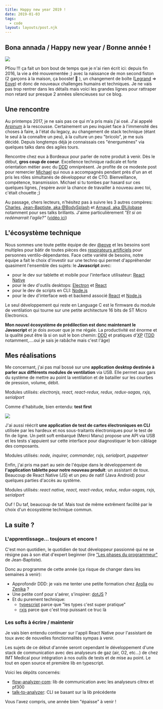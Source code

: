 ```yaml
---
title: Happy new year 2019 !
date: 2019-01-03
tags:
  - code
layout: layouts/post.njk
---
```


## Bona annada / Happy new year / Bonne année !

<div class="flex justify-center">
  <img class="max-w-xl post-img" src="/static/img/bona-annada.jpg">
</div>

Pfiou !!! ça fait un bon bout de temps que je n'ai rien écrit ici: depuis fin 2016, la vie a été mouvementée ;) avec la naissance de mon second fiston (2 garçons à la maison, ça booste! :rocket: ), un changement de boîte ([Legrand](http://www.legrand.fr) => [Eove](http://www.eove.fr)) et donc de nouveaux challenges humains et techniques. Je ne vais pas trop rentrer dans les détails mais voici les grandes lignes pour rattraper mon retard sur presque 2 années silencieuses sur ce blog.

## Une rencontre

Au printemps 2017, je ne sais pas ce qui m'a pris mais j'ai osé. J'ai appelé [Arpinum](https://www.arpinum.fr/) à la rescousse. Certainement un peu inquiet face à l'immensité des choses à faire, à l'état du legacy, au changement de stack technique (étant le seul à la connaître un peu), à la culture un peu "bricolo", je me suis décidé. Depuis longtemps déjà je connaissais ces "énergumènes" via quelques talks dans des agiles tours.

Rencontre chez eux à Bordeaux pour parler de notre produit à venir. Dès le début, **gros coup de coeur**. Excellence technique radicale et forte orientation métier avec du [DDD](https://en.wikipedia.org/wiki/Domain-driven_design) omniprésent. Je profite de ce modeste post pour remercier [Michael](https://michaelborde.fr) qui nous a accompagnés pendant près d'un an et pris les rôles simultanés de développeur et de CTO. Bienveillance, compétence, transmission. Michael si tu tombes par hasard sur ces quelques lignes, j'espère avoir la chance de travailler à nouveau avec toi, c'était chouette ;)

Au passage, chers lecteurs, n'hésitez pas à suivre les 3 autres compères: [Charles](https://twitter.com/charlesco), [Jean-Baptiste, aka @BodySplash](https://twitter.com/BodySplash) et [Arnaud, aka @Lilobase](https://twitter.com/Lilobase) notamment pour ses talks brillants. J'aime particulièrement _"Et si on redémarrait l'agile?"_ ([vidéo ici](https://www.facebook.com/Agiletourbordeaux/videos/263415924530627/))

## L'écosystème technique

Nous sommes une toute petite équipe de dev [@eove](https://www.eove.fr) et les besoins sont multiples pour bâtir de toutes pièces des [respirateurs artificiels](http://eove.fr/cms/produits-et-support/eo-150-ventilator/) pour personnes ventilo-dépendantes. Face cette variété de besoins, notre équipe a fait le choix d'investir sur une techno qui permet d'appréhender quasiment l'ensemble des sujets: le **Javascript** avec:

- pour le dev sur tablette et mobile pour l'interface utilisateur: [React Native](https://facebook.github.io/react-native/)
- pour le dev d'outils desktops: [Electron](http://www.electronjs.org) et [React](https://reactjs.org/)
- pour le dev de scripts en CLI: [Node.js](http://www.nodejs.org)
- pour le dev d'interface web et backend associé [React](https://reactjs.org/) et [Node.js](http://www.nodejs.org)

Le seul développement qui reste en Language C est le firmware du module de ventilation qui tourne sur une petite architecture 16 bits de ST Micro Electronics.

**Mon nouvel écosystème de prédilection est donc maintenant le Javascript** et je dois avouer que je me régale. La productivité est énorme et la qualité peut être là si on suit le bon chemin: [DDD](https://en.wikipedia.org/wiki/Domain-driven_design) et pratiques d'[XP](https://en.wikipedia.org/wiki/Extreme_programming) ([TDD](https://en.wikipedia.org/wiki/Test-driven_development) notamment,....oui je sais je rabâche mais c'est l'âge)

## Mes réalisations

Me concernant, j'ai pas mal bossé sur une **application desktop destinée à parler aux différents modules de ventilation** via USB. Elle permet aux gars du système de mettre au point la ventilation et de batailler sur les courbes de pression, volume, débit.

Modules utilisés: _electronjs, react, react-redux, redux, redux-sagas, rxjs, serialport_

Comme d'habitude, bien entendu: **test first**

<div class="flex justify-center">
  <img class="max-w-3xl post-img" src="/static/img/test-toolkit.gif">
</div>

J'ai aussi réécrit **une application de test de cartes électroniques en CLI** utilisée par les hardeux et nos sous-traitants électroniques pour le test de fin de ligne. Un petit soft embarqué (Merci Manu) propose une API via USB et les tests s'appuient sur cette interface pour diagnostiquer le bon câblage des composants.

Modules utilisés: _node, inquirer, commander, rxjs, serialport, puppeteer_

Enfin, j'ai pris ma part au sein de l'équipe dans le développement de **l'application tablette pour notre nouveau produit**: un assistant de toux. Beaucoup de React Native (JS) et un peu de natif (Java Android) pour quelques parties d'accès au système.

Modules utilisés: _react native, react, react-redux, redux, redux-sagas, rxjs, serialport_

Ouf ! Du taf, beaucoup de taf. Mais tout de même extrêment facilité par le choix d'un écosystème technique commun.

## La suite ?

### L'apprentissage... toujours et encore !

C'est mon quotidien, le quotidien de tout développeur passionné qui ne se résigne pas à son état d'expert beginner (lire ["Les phases du programmeur"](https://www.arpinum.fr/2014/04/08/les-phases-du-programmeur/) de Jean-Baptiste).

Donc au programme de cette année (ça risque de changer dans les semaines à venir):

  - Approfondir DDD: je vais me tenter une petite formation chez [Arolla](http://www.arolla.fr/) ou [Zenika](https://www.zenika.com/) ?
  - Une petite conf pour s'aérer, s'inspirer: [dotJS](https://www.dotjs.io/) ?
  - Et du purement technique:
    - [typescript](https://www.typescriptlang.org/) parce que "les types c'est super pratique"
    - [rxjs](http://reactivex.io/) parce que c'est trop puissant ce truc là

### Les softs à écrire / maintenir

Je vais bien entendu continuer sur l'appli React Native pour l'assistant de toux avec de nouvelles fonctionnalités sympas à venir.

Les sujets de ce début d'année seront cependant le développement d'une stack de communication avec des analyseurs de gaz (air, O2, etc...) de chez IMT Medical pour intégration à nos outils de tests et de mise au point. Le tout en open source et première lib en typescript.

Voici les dépôts concernés:

- [flow-analyzer-com](https://github.com/eove/flow-analyzer-com): lib de communication avec les analyseurs citrex et pf300
- [talk-to-analyzer](https://github.com/eove/talk-to-analyzer): CLI se basant sur la lib précédente

Vous l'avez compris, une année bien "épaisse" à venir !
